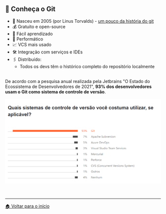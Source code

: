 ## 🌱 Conheça o Git

- 🐣 Nasceu em 2005 (por Linus Torvalds) - [um pouco da história do git](https://git-scm.com/book/en/v2/Getting-Started-A-Short-History-of-Git)
- 💰 Gratuito e open-source
- 📒 Fácil aprendizado
- 🐇 Performático
- 📈 VCS mais usado
- 🛠️ Integração com serviços e IDEs
- 🖇️ Distribuído:
  - Todos os devs têm o histórico completo do repositório localmente

<br/>
De acordo com a pesquisa anual realizada pela Jetbrains "O Estado do Ecossistema de Desenvolvedores de 2021", <b>93% dos desenvolvedores usam o Git como sistema de controle de versão</b>.

<br/>

![Pesquisa anual realizada pela Jetbrains "O Estado do Ecossistema de Desenvolvedores de 2021"](./../assets/images/research-02.png)

<br/>

---

[🏠 Voltar para o início](./../README.md)
